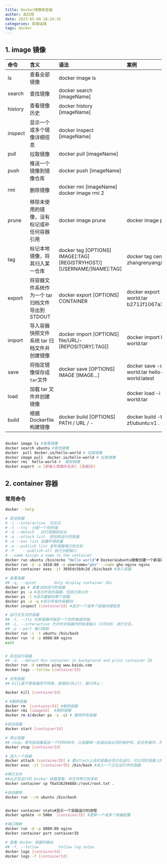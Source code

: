```yaml
---
title: Docker镜像和容器
author: 高红翔
date: 2023-05-09 18:24:35
categories: 前端运维
tags: docker
---
```


## 1. image 镜像

| 命令    | 含义                                             | 语法                                                                  | 案例                                              |
| :------ | :----------------------------------------------- | :-------------------------------------------------------------------- | :------------------------------------------------ |
| ls      | 查看全部镜像                                     | docker image ls                                                       |                                                   |
| search  | 查找镜像                                         | docker search [imageName]                                             |                                                   |
| history | 查看镜像历史                                     | docker history [imageName]                                            |                                                   |
| inspect | 显示一个或多个镜像详细信息                       | docker inspect [imageName]                                            |                                                   |
| pull    | 拉取镜像                                         | docker pull [imageName]                                               |                                                   |
| push    | 推送一个镜像到镜像仓库                           | docker push [imageName]                                               |                                                   |
| rmi     | 删除镜像                                         | docker rmi [imageName] docker image rmi 2                             |                                                   |
| prune   | 移除未使用的镜像，没有标记或补任何容器引用       | docker image prune                                                    | docker image prune                                |
| tag     | 标记本地镜像，将其归入某一仓库                   | docker tag [OPTIONS] IMAGE[:TAG] [REGISTRYHOST/][USERNAME/]NAME[:TAG] | docker tag centos:7 zhangrenyang/centos:v1        |
| export  | 将容器文件系统作为一个 tar 归档文件导出到 STDOUT | docker export [OPTIONS] CONTAINER                                     | docker export -o hello-world.tar b2712f1067a3     |
| import  | 导入容器快照文件系统 tar 归档文件并创建镜像      | docker import [OPTIONS] file/URL/- [REPOSITORY[:TAG]]                 | docker import hello-world.tar                     |
| save    | 将指定镜像保存成`tar`文件                        | docker save [OPTIONS] IMAGE [IMAGE...]                                | docker save -o hello-world.tar hello-world:latest |
| load    | 加载 tar 文件并创建镜像                          |                                                                       | docker load -i hello-world.tar                    |
| build   | 根据 Dockerfile 构建镜像                         | docker build [OPTIONS] PATH / URL / -                                 | docker build -t zf/ubuntu:v1 .                    |

```bash

docker image ls #查看镜像
docker search ubuntu #查找镜像
docker  pull docker.io/hello-world # 拉取镜像
docker image pull  docker.io/hello-world # 拉取镜像
docker rmi  hello-world #  删除镜像
docker export -o [新输入镜像的名称] [容器ID]
```

## 2. container 容器

### 常用命令

```bash
docker --help

# 启动容器
# -i --interactive	交互式
# -t --tty	分配一个伪终端
# -d --detach	运行容器到后台
# -a --attach list	附加到运行的容器
# -e --env list	设置环境变量
# -p --publish list	发布容器端口到主机
# -P	--publish-all 自己分配端口
# --name Assign a name to the container
docker run ubuntu /bin/echo "Hello world"# Docker以ubuntu镜像创建一个新容器，然后在容器里执行 bin/echo "Hello world"，然后输出结果
docker run -d -p 1010:80 -e username="ghx" --name ghx-nginx nginx
docker container exec -it 3695dc5b9c2d /bin/bash #进入容器 

# 查看容器
## -q, --quiet        Only display container IDs
docker ps # 查看当前运行的容器
docker ps -a #显示所有的容器，包括已停止的
docker ps -l #显示最新的那个容器
docker ps -a -q #显示所有的容器ID
docker inspect [containerId] #显示一个或多个容器详细信息

# 运行交互式的容器
## -t, --tty 在新容器内指定一个伪终端或终端。
## -i, --interactive 允许你对容器内的标准输入 (STDIN) 进行交互。
## -p --port 端口映射
docker run -i -t ubuntu /bin/bash
docker run -d -p 8080:80 nginx 
exit


# 后台运行容器
## -d, --detach Run container in background and print container ID
docker run -d centos ping www.baidu.com
docker logs --follow [containerId]

# 杀死容器
## kill是不管容器同不同意，直接执行kill，强行终止；

docker kill [containerId]

# #删除容器
docker rm  [containerId] #删除容器
docker rmi [imageId]  #删除镜像
docker rm $(docker ps -a -q) # 删除所有容器

#启动容器
docker start [containerId]

# 停止容器
## stop，首先给容器发送一个TERM信号，让容器做一些退出前必须的保护性、安全性操作，然后让容器自动停止运行，如果在一段时间内，容器还是没有停止，再进行kill，强行终止
docker stop [containerId]

# 进入一个容器
docker attach [containerID] # 要attach上去的容器必须正在运行，可以同时连接上同一个container来共享屏幕
docker exec -it [containerID] /bin/bash #进入一个正在运行中的容器

#拷贝文件
##从正在运行的 Docker 容器里面，将文件拷贝到本机
docker container cp f6a53629488b:/root/root.txt .

#自动删除
docker run --rm ubuntu /bin/bash


docker container stats#显示一个容器运行的进程
docker update -m 500m  [containerID] #更新一个或多个容器配置

#端口映射
docker run -d -p 8080:80 nginx 
docker container port containerID

# 查看 docker 容器的输出
## -f, --follow         Follow log outpu
docker logs [containerId]
docker logs -f [containerId]


```



